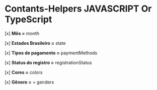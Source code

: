 # Contants-Helpers JAVASCRIPT Or TypeScript

[x] __Mês =__   month

[x] __Estados Brasileiro =__  state

[x] __Tipos de pagamento =__  paymentMethods

[x] __Status do registro =__  registrationStatus

[x] __Cores =__ colors

[x] __Gênero =__ = genders